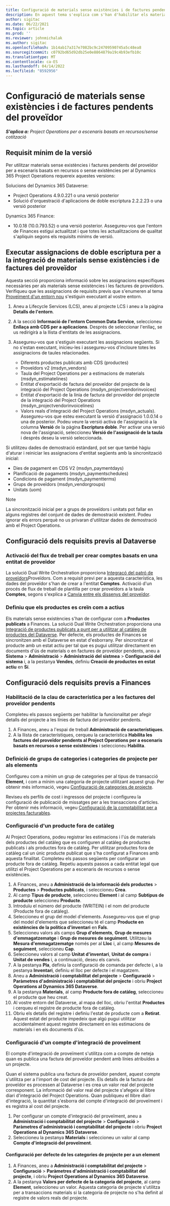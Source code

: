 ```yaml
---
title: Configuració de materials sense existències i de factures pendents del proveïdor
description: En aquest tema s'explica com s'han d'habilitar els materials sense existències i les factures pendents del proveïdor.
author: sigitac
ms.date: 06/22/2021
ms.topic: article
ms.prod: ''
ms.reviewer: johnmichalak
ms.author: sigitac
ms.openlocfilehash: 1b14ab17a317e7082bc9c24709590745a5c48ea8
ms.sourcegitcommit: c0792bd65d92db25e0e8864879a19c4b93efb10c
ms.translationtype: MT
ms.contentlocale: ca-ES
ms.lasthandoff: 04/14/2022
ms.locfileid: "8592956"
---
```

# <a name="configure-non-stocked-materials-and-pending-vendor-invoices"></a>Configuració de materials sense existències i de factures pendents del proveïdor

_**S'aplica a:** Project Operations per a escenaris basats en recursos/sense cotització_

## <a name="minimum-version-requirement"></a>Requisit mínim de la versió

Per utilitzar materials sense existències i factures pendents del proveïdor per a escenaris basats en recursos o sense existències per al Dynamics 365 Project Operations requereix aquestes versions:

Solucions del Dynamics 365 Dataverse:

- Project Operations 4.9.0.221 o una versió posterior
- Solució d'orquestració d'aplicacions de doble escriptura 2.2.2.23 o una versió posterior

Dynamics 365 Finance:
- 10.0.18 (10.0.793.52) o una versió posterior. Assegureu-vos que l'entorn de Finances estigui actualitzat i que totes les actualitzacions de qualitat s'apliquin segons els requisits mínims de versió.

## <a name="run-dual-write-maps-for-non-stocked-materials-and-vendor-invoice-integration"></a>Executar assignacions de doble escriptura per a la integració de materials sense existències i de factures del proveïdor

Aquesta secció proporciona informació sobre les assignacions específiques necessàries per als materials sense existències i les factures de proveïdors. Verifiqueu que les assignacions de requisits previs que s'enumeren al tema [Proveïment d'un entorn nou](../environment/resource-provision-new-environment.md#run-project-operations-dual-write-maps) s'estiguin executant al vostre entorn.

1. Aneu a Lifecycle Services (LCS), aneu al projecte LCS i aneu a la pàgina **Detalls de l'entorn**.
2. A la secció **Informació de l'entorn Common Data Service**, seleccioneu **Enllaça amb CDS per a aplicacions**. Després de seleccionar l'enllaç, se us redirigirà a la llista d'entitats de les assignacions.
3. Assegureu-vos que s'estiguin executant les assignacions següents. Si no s'estan executant, inicieu-les i assegureu-vos d'incloure totes les assignacions de taules relacionades.

    - Diferents productes publicats amb CDS (productes)
    - Proveïdors v2 (msdyn_vendors)
    - Taula del Project Operations per a estimacions de materials (msdyn_estimatelines)
    - Entitat d'exportació de factura del proveïdor del projecte de la integració del Project Operations (msdyn_projectvendorinvoices)
    - Entitat d'exportació de la línia de factura del proveïdor del projecte de la integració del Project Operations (msdyn_projectvendorinvoicelines)
    - Valors reals d'integració del Project Operations (msdyn_actuals). Assegureu-vos que esteu executant la versió d'assignació 1.0.0.14 o una de posterior. Podeu veure la versió activa de l'assignació a la columna **Versió** de la pàgina **Escriptura doble**. Per activar una versió nova de l'assignació, seleccioneu **Versió de l'assignació de la taula** i després deseu la versió seleccionada.

Si utilitzeu dades de demostració estàndard, pot ser que també hàgiu d'aturar i reiniciar les assignacions d'entitat següents amb la sincronització inicial:
  - Dies de pagament en CDS V2 (msdyn_paymentdays)
  - Planificació de pagaments (msdyn_paymentschedules)
  - Condicions de pagament (msdyn_paymentterms)
  - Grups de proveïdors (msdyn_vendorgroups)
  - Unitats (uom)

> [!NOTE]
> La sincronització inicial per a grups de proveïdors i unitats pot fallar en alguns registres del conjunt de dades de demostració existent. Podeu ignorar els errors perquè no us privaran d'utilitzar dades de demostració amb el Project Operations.

## <a name="configure-prerequisites-in-dataverse"></a>Configuració dels requisits previs al Dataverse

### <a name="activate-workflow-to-create-accounts-based-on-vendor-entity"></a>Activació del flux de treball per crear comptes basats en una entitat de proveïdor

La solució Dual Write Orchestration proporciona [Integracó del patró de proveïdors](/dynamics365/fin-ops-core/dev-itpro/data-entities/dual-write/vendor-mapping)Proveïdors. Com a requisit previ per a aquesta característica, les dades del proveïdor s'han de crear a l'entitat **Comptes**. Activació d'un procés de flux de treball de plantilla per crear proveïdors a la taula **Comptes**, segons s'explica a [Canvia entre els dissenys del proveïdor](/dynamics365/fin-ops-core/dev-itpro/data-entities/dual-write/vendor-switch).

### <a name="set-products-to-be-created-as-active"></a>Definiu que els productes es creïn com a actius

Els materials sense existències s'han de configurar com a **Productes publicats** a Finances. La solució Dual Write Orchestration proporciona una [Integració de productes publicats a punt per a utilitzar al catàleg de productes del Dataverse](/dynamics365/fin-ops-core/dev-itpro/data-entities/dual-write/product-mapping). Per defecte, els productes de Finances se sincronitzen amb el Dataverse en estat d'esborrany. Per sincronitzar el producte amb un estat actiu per tal que es pugui utilitzar directament en documents d'ús de materials o en factures de proveïdor pendents, aneu a **Sistema** > **Administració** > **Administració del sistmea** > **Configuració del sistema** i, a la pestanya **Vendes**, definiu **Creació de productes en estat actiu** en **Sí**.

## <a name="configure-prerequisites-in-finance"></a>Configuració dels requisits previs a Finances

### <a name="enable-the-feature-key-for-pending-vendor-invoices"></a>Habilitació de la clau de característica per a les factures del proveïdor pendents

Completeu els passos següents per habilitar la funcionalitat per afegir detalls del projecte a les línies de factura del proveïdor pendents.

1. A Finances, aneu a l'espai de treball **Administració de característiques**.
2. A la llista de característiques, cerqueu la característica **Habilita les factures del proveïdor pendents al Project Operations per a escenaris basats en recursos o sense existències** i seleccioneu **Habilita**.

### <a name="define-category-groups-and-project-categories-for-items"></a>Definició de grups de categories i categories de projecte per als elements

Configureu com a mínim un grup de categories per al tipus de transacció **Element**, i com a mínim una categoria de projecte utilitzant aquest grup. Per obtenir més informació, vegeu [Configuració de categories de projecte](../project-accounting/configure-project-categories.md#category-groups).

Reviseu els perfils de cost i ingressos del projecte i configureu la configuració de publicació de missatges per a les transaccions d'articles. Per obtenir més informació, vegeu [Configuració de la comptabilitat per a projectes facturables](../project-accounting/configure-accounting-billable-projects.md).

### <a name="set-up-a-write-in-product"></a>Configuració d'un producte fora de catàleg

Al Project Operations, podeu registrar les estimacions i l'ús de materials dels productes del catàleg que es configuren al catàleg de productes publicats i als productes fora de catàleg. Per utilitzar productes fora de catàleg cal un únic producte publicat que s'ha configurat a Finances amb aquesta finalitat. Completeu els passos següents per configurar un producte fora de catàleg. Repetiu aquests passos a cada entitat legal que utilitzi el Project Operations per a escenaris de recursos o sense existències.

1. A Finances, aneu a **Administració de la informació dels productes** > **Productes** > **Productes publicats**, i seleccioneu **Crea**.
2. Al camp **Tipus de producte**, seleccioneu **Element** i al camp **Subtipus de producte** seleccioneu **Producte**.
3. Introduïu el número del producte (WRITEIN) i el nom del producte (Producte fora de catàleg).
4. Seleccioneu el grup del model d'elements. Assegureu-vos que el grup del model d'elements que seleccioneu té el camp **Producte en existències de la política d'inventari** en **Fals**.
5. Seleccioneu valors als camps **Grup d'elements**, **Grup de mesures d'emmagatzematge** i **Grup de mesures de seguiment**. Utilitzeu la **Mesura d'emmagatzematge** només per al **Lloc** i, al camp **Mesures de seguiment**, seleccioneu **Cap**.
6. Seleccioneu valors al camp **Unitat d'inventari**, **Unitat de compra** i **Unitat de vendes** i, a continuació, deseu els canvis.
7. A la pestanya **Pla**, definiu la configuració de comanda per defecte i, a la pestanya **Inventari**, definiu el lloc per defecte i el magatzem.
8. Aneu a **Administració i comptabilitat del projecte** > **Configuració** > **Paràmetres d'administració i comptabilitat del projecte** i obriu **Project Operations al Dynamics 365 Dataverse**. 
9. A la pestanya **Materials**, al camp **Producte fora de catàleg**, seleccioneu el producte que heu creat.
10. Al vostre entorn del Dataverse, al mapa del lloc, obriu l'entitat **Productes** i cerqueu el registre de producte fora de catàleg. 
11. Obriu els detalls del registre i definiu l'estat de producte com a **Retirat**. Aquest estat del producte impedeix que algú pugui utilitzar accidentalment aquest registre directament en les estimacions de materials i en els documents d'ús.

### <a name="set-up-a-procurement-integration-account"></a>Configuració d'un compte d'integració de proveïment

El compte d'integració de proveïment s'utilitza com a compte de neteja quan es publica una factura del proveïdor pendent amb línies atribuïdes a un projecte.

Quan el sistema publica una factura de proveïdor pendent, aquest compte s'utilitza per a l'import de cost del projecte. Els detalls de la factura del proveïdor es processen al Dataverse i es crea un valor real del projecte corresponent. La informació del valor real del projecte s'afegeix al llibre diari d'integració del Project Operations. Quan publiqueu el llibre diari d'integració, la quantitat s'esborra del compte d'integració del proveïment i es registra al cost del projecte.

1. Per configurar un compte d'integració del proveïment, aneu a **Administració i comptabilitat del projecte** > **Configuració** > **Paràmetres d'administració i comptabilitat del projecte** i obriu **Project Operations al Dynamics 365 Dataverse**. 
2. Seleccioneu la pestanya **Materials** i seleccioneu un valor al camp **Compte d'integració del proveïment**.

#### <a name="set-up-project-category-defaults-for-an-item"></a>Configuració per defecte de les categories de projecte per a un element

1. A Finances, aneu a **Administració i comptabilitat del projecte** > **Configuració** > **Paràmetres d'administració i comptabilitat del projecte**, i obriu **Project Operations al Dynamics 365 Dataverse**. 
2. A la pestanya **Valors per defecte de la categoria del projecte**, al camp **Element**, seleccioneu un valor. Aquesta categoria de projecte s'utilitza per a transaccions materials si la categoria de projecte no s'ha definit al registre de valors reals del projecte.
